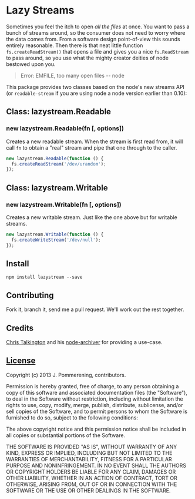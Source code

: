 # Lazy Streams

Sometimes you feel the itch to open *all the files* at once. You want to pass a bunch of streams around, so the consumer does not need to worry where the data comes from.
From a software design point-of-view this sounds entirely reasonable. Then there is that neat little function `fs.createReadStream()` that opens a file and gives you a nice `fs.ReadStream` to pass around, so you use what the mighty creator deities of node bestowed upon you.

> Error: EMFILE, too many open files
-- node

This package provides two classes based on the node's new streams API (or `readable-stream` if you are using node a node version earlier than 0.10):

## Class: lazystream.Readable

### new lazystream.Readable(fn [, options])

Creates a new readable stream. When the stream is first read from, it will call `fn` to obtain a "real" stream and pipe that one through to the caller.

```javascript
new lazystream.Readable(function () {
  fs.createReadStream('/dev/urandom');
});
```

## Class: lazystream.Writable

### new lazystream.Writable(fn [, options])

Creates a new writable stream. Just like the one above but for writable streams.

```javascript
new lazystream.Writable(function () {
  fs.createWriteStream('/dev/null');
});
```

## Install

```console
npm install lazystream --save
```

## Contributing

Fork it, branch it, send me a pull request. We'll work out the rest together.

## Credits

[Chris Talkington](https://github.com/ctalkington) and his [node-archiver](https://github.com/ctalkington/node-archiver) for providing a use-case.

## [License](LICENSE-MIT)

Copyright (c) 2013 J. Pommerening, contributors.

Permission is hereby granted, free of charge, to any person
obtaining a copy of this software and associated documentation
files (the "Software"), to deal in the Software without
restriction, including without limitation the rights to use,
copy, modify, merge, publish, distribute, sublicense, and/or sell
copies of the Software, and to permit persons to whom the
Software is furnished to do so, subject to the following
conditions:

The above copyright notice and this permission notice shall be
included in all copies or substantial portions of the Software.

THE SOFTWARE IS PROVIDED "AS IS", WITHOUT WARRANTY OF ANY KIND,
EXPRESS OR IMPLIED, INCLUDING BUT NOT LIMITED TO THE WARRANTIES
OF MERCHANTABILITY, FITNESS FOR A PARTICULAR PURPOSE AND
NONINFRINGEMENT. IN NO EVENT SHALL THE AUTHORS OR COPYRIGHT
HOLDERS BE LIABLE FOR ANY CLAIM, DAMAGES OR OTHER LIABILITY,
WHETHER IN AN ACTION OF CONTRACT, TORT OR OTHERWISE, ARISING
FROM, OUT OF OR IN CONNECTION WITH THE SOFTWARE OR THE USE OR
OTHER DEALINGS IN THE SOFTWARE.
